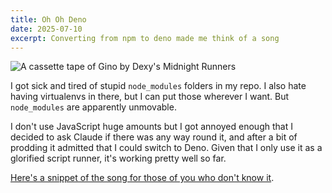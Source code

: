 ```yaml
---
title: Oh Oh Deno
date: 2025-07-10
excerpt: Converting from npm to deno made me think of a song
---
```


![A cassette tape of Gino by Dexy's Midnight Runners](oh-oh-Deno/gino-jpeg.jpeg)

I got sick and tired of stupid `node_modules` folders in my repo. I also hate having virtualenvs in there, but I can put those wherever I want. But `node_modules` are apparently unmovable.

I don't use JavaScript huge amounts but I got annoyed enough that I decided to ask Claude if there was any way round it, and after a bit of prodding it admitted that I could switch to Deno. Given that I only use it as a glorified script runner, it's working pretty well so far.

[Here's a snippet of the song for those of you who don't know it](https://music.apple.com/gb/music-video/geno/1090920383).
